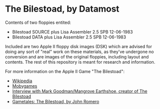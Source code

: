 # The Bilestoad, by Datamost

Contents of two floppies entited:

* Bilestoad SOURCE plus Lisa Assembler 2.5 SPB 12-06-1983
* Bilestoad DATA plus Lisa Assembler 2.5 SPB 12-06-1983

Included are two Apple II floppy disk images (DSK) which are advised for doing any sort of "real" work on these materials, as they've undergone no conversion and are images of the original floppies, including layout and contents. The rest of this repository is meant for research and information.

For more information on the Apple II Game "The Bilestoad":

* [Wikipedia](https://en.wikipedia.org/wiki/The_Bilestoad)
* [Mobygames](https://www.mobygames.com/game/bilestoad)
* [Interview with Mark Goodman/Mangrove Earthshoe, creator of The Bilestoad](https://dadgum.com/halcyon/BOOK/GOODMAN.HTM)
* [Gametales: The Bilestoad, by John Romero](https://rome.ro/news/2015/12/13/gametales-the-bilestoad)

